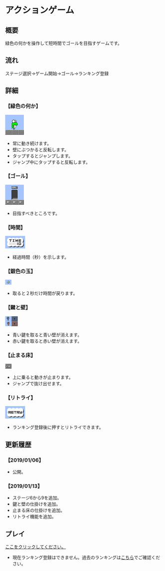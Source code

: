# アクションゲーム

## 概要

緑色の何かを操作して短時間でゴールを目指すゲームです。

## 流れ

ステージ選択→ゲーム開始→ゴール→ランキング登録

## 詳細

### 【緑色の何か】

![緑色の何か](img/sample/01.png)

- 常に動き続けます。
- 壁にぶつかると反転します。
- タップするとジャンプします。
- ジャンプ中にタップすると反転します。

### 【ゴール】

![ゴール](img/sample/02.png)

- 目指すべきところです。

### 【時間】

![時間](img/sample/03.png)

- 経過時間（秒）を示します。

### 【銀色の玉】

![銀色の玉](img/sample/04.png)

- 取ると２秒だけ時間が戻ります。

### 【鍵と壁】

![鍵と壁](img/sample/05.png)

- 青い鍵を取ると青い壁が消えます。
- 赤い鍵を取ると赤い壁が消えます。

### 【止まる床】

![止まる床](img/sample/06.png)

- 上に乗ると動きが止まります。
- ジャンプで抜け出せます。

### 【リトライ】

![リトライ](img/sample/07.png)

- ランキング登録後に押すとリトライできます。

## 更新履歴

### 【2019/01/06】

- 公開。

### 【2019/01/13】

- ステージ6から9を追加。
- 鍵と壁の仕掛けを追加。
- 止まる床の仕掛けを追加。
- リトライ機能を追加。

## プレイ

[ここをクリックしてください。](https://m-owada.github.io/action-test/)

- 現在ランキング登録はできません。過去のランキングは[こちら](RANK.md)でご確認ください。